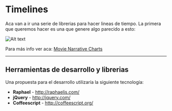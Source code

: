 # Timelines

Aca van a ir una serie de librerias para hacer lineas de tiempo. La primera que queremos hacer es una que genere algo parecido a esto: 

![Alt text](http://imgs.xkcd.com/comics/movie_narrative_charts.png "Timeline del Señor de los Anillos")

Para más info ver aca:  [Movie Narrative Charts](http://xkcd.com/657/)


---

## Herramientas de desarrollo y librerias

Una propuesta para el desarrollo utilizaría la siguiente tecnología:

 * __Raphael__ - http://raphaeljs.com/
 * __jQuery__ - http://jquery.com/
 * __Coffeescript__ - http://coffeescript.org/

